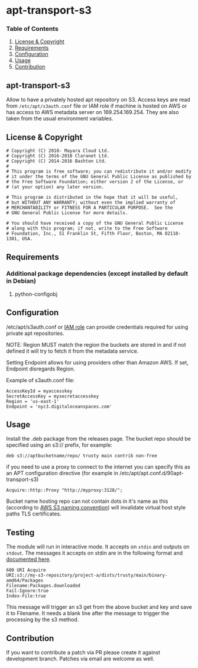 [License and Copyright]: #license--copyright
[Requirements]: #requirements
[Configuration]: #configuration
[Usage]: #usage
[Contribution]: #contribution

# apt-transport-s3

### Table of Contents
1. [License & Copyright][License and Copyright]
2. [Requirements][Requirements]
3. [Configuration][Contribution]
4. [Usage][Usage]
5. [Contribution][Contribution]

## apt-transport-s3
Allow to have a privately hosted apt repository on S3. Access keys are read from
`/etc/apt/s3auth.conf` file or IAM role if machine is hosted on AWS or has
access to AWS metadata server on 169.254.169.254.  They are also taken from the
usual environment variables.

## License & Copyright
    # Copyright (C) 2018- Mayara Cloud Ltd.
    # Copyright (C) 2016-2018 Claranet Ltd.
    # Copyright (C) 2014-2016 Bashton Ltd.
    #
    # This program is free software; you can redistribute it and/or modify
    # it under the terms of the GNU General Public License as published by
    # the Free Software Foundation; either version 2 of the License, or
    # (at your option) any later version.

    # This program is distributed in the hope that it will be useful,
    # but WITHOUT ANY WARRANTY; without even the implied warranty of
    # MERCHANTABILITY or FITNESS FOR A PARTICULAR PURPOSE.  See the
    # GNU General Public License for more details.

    # You should have received a copy of the GNU General Public License
    # along with this program; if not, write to the Free Software
    # Foundation, Inc., 51 Franklin St, Fifth Floor, Boston, MA 02110-1301, USA.


## Requirements
### Additional package dependencies (except installed by default in Debian)
1. python-configobj

## Configuration
/etc/apt/s3auth.conf or <a href="http://docs.aws.amazon.com/AWSEC2/latest/UserGuide/iam-roles-for-amazon-ec2.html">IAM role</a>
can provide credentials required for using private apt repositories.

NOTE: Region MUST match the region the buckets are stored in and if not defined
it will try to fetch it from the metadata service.

Setting Endpoint allows for using providers other than Amazon AWS. If set, Endpoint disregards Region.

Example of s3auth.conf file:
```
AccessKeyId = myaccesskey
SecretAccessKey = mysecretaccesskey
Region = 'us-east-1'
Endpoint = 'nyc3.digitaloceanspaces.com'
```

## Usage
Install the .deb package from the releases page.  The bucket repo should be
specified using an s3:// prefix, for example:

`deb s3://aptbucketname/repo/ trusty main contrib non-free`

if you need to use a proxy to connect to the internet you can specify this
as an APT configuration directive (for example in
/etc/apt/apt.conf.d/90apt-transport-s3)

`Acquire::http::Proxy "http://myproxy:3128/";`

Bucket name hosting repo can not contain dots in it's name as this (according
to
[AWS S3 naming convention](https://docs.aws.amazon.com/AmazonS3/latest/dev/BucketRestrictions.html))
will invalidate virtual host style paths TLS certificates.

## Testing
The module will run in interactive mode.  It accepts on `stdin` and outputs on
`stdout`.  The messages it accepts on stdin
are in the following format and
[documented here](http://www.fifi.org/doc/libapt-pkg-doc/method.html/index.html#abstract).

```
600 URI Acquire
URI:s3://my-s3-repository/project-a/dists/trusty/main/binary-amd64/Packages
Filename:Packages.downloaded
Fail-Ignore:true
Index-File:true

```

This message will trigger an s3 get from the above bucket and key and save it to
Filename.  It needs a blank line after the message to trigger the processing by
the s3 method.

## Contribution
If you want to contribute a patch via PR please create it against development
branch. Patches via email are welcome as well.
